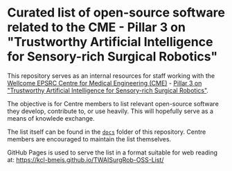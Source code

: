 # Curated list of open-source software related to the CME - Pillar 3 on "Trustworthy Artificial Intelligence for Sensory-rich Surgical Robotics"

This repository serves as an internal resources for staff working with the [Wellcome EPSRC Centre for Medical Engineering (CME)](https://medicalengineering.org.uk/) - [Pillar 3 on "Trustworthy Artificial Intelligence for Sensory-rich Surgical Robotics"](https://medicalengineering.org.uk/centre-activities/pillar-3-trustworthy-artificial-intelligence-for-sensory-rich-surgical-robotics/).

The objective is for Centre members to list relevant open-source software they develop, contribute to, or use heavily. This will hopefully serve as a means of knowlede exchange.

The list itself can be found in the [`docs`](/docs) folder of this repository. Centre members are encouraged to maintain the list themselves.

GitHub Pages is used to serve the list in a format suitable for web reading at:
https://kcl-bmeis.github.io/TWAISurgRob-OSS-List/
